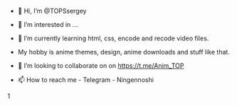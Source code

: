 - 👋 Hi, I’m @TOPSsergey




- 👀 I’m interested in ...
- 🌱 I’m currently learning  html, css, encode and recode video files.
- My hobby is anime themes, design, anime downloads and stuff like that.

- 💞️ I’m looking to collaborate on  on  https://t.me/Anim_TOP
- 📫 How to reach me  - Telegram - Ningennoshi
<!---
TOPSsergey/TOPSsergey is a ✨ special ✨ repository because its `README.md` (this file) appears on your GitHub profile.
You can click the Preview link to take a look at your changes.
--->
1
